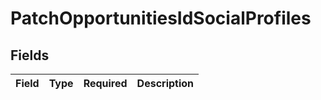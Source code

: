 # PatchOpportunitiesIdSocialProfiles


## Fields

| Field       | Type        | Required    | Description |
| ----------- | ----------- | ----------- | ----------- |